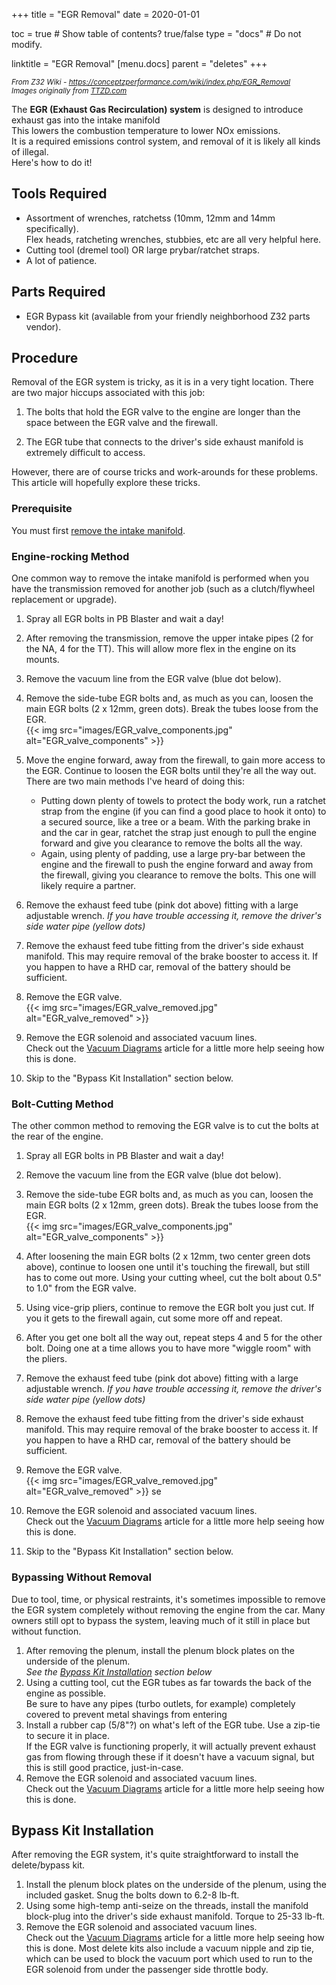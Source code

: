 +++
title = "EGR Removal"
date = 2020-01-01

toc = true  # Show table of contents? true/false
type = "docs"  # Do not modify.

linktitle = "EGR Removal"
[menu.docs]
  parent = "deletes"
+++

<small>

*From Z32 Wiki - https://conceptzperformance.com/wiki/index.php/EGR_Removal*  
_Images originally from [TTZD.com](http://ttzd.com/)_  

</small>

The **EGR (Exhaust Gas Recirculation) system** is designed to introduce exhaust gas into the intake manifold  
This lowers the combustion temperature to lower NOx emissions.  
It is a required emissions control system, and removal of it is likely all kinds of illegal.  
Here's how to do it!    

## Tools Required

*   Assortment of wrenches, ratchetss (10mm, 12mm and 14mm specifically).  
    Flex heads, ratcheting wrenches, stubbies, etc are all very helpful here.
*   Cutting tool (dremel tool) OR large prybar/ratchet straps.
*   A lot of patience.

## Parts Required

*   EGR Bypass kit (available from your friendly neighborhood Z32 parts vendor).

## Procedure

Removal of the EGR system is tricky, as it is in a very tight location. 
There are two major hiccups associated with this job:  

1.  The bolts that hold the EGR valve to the engine are longer than the space between the EGR valve and the firewall.

2.  The EGR tube that connects to the driver's side exhaust manifold is extremely difficult to access.

However, there are of course tricks and work-arounds for these problems. This article will hopefully explore these tricks.  

### Prerequisite

You must first [remove the intake manifold](../../technical/intake_manifold_removal "Intake Manifold Removal").  

### Engine-rocking Method

One common way to remove the intake manifold is performed when you have the transmission removed for another job (such as a clutch/flywheel replacement or upgrade).  

1.  Spray all EGR bolts in PB Blaster and wait a day!
2.  After removing the transmission, remove the upper intake pipes (2 for the NA, 4 for the TT). This will allow more flex in the engine on its mounts.

3.  Remove the vacuum line from the EGR valve (blue dot below).

4.  Remove the side-tube EGR bolts and, as much as you can, loosen the main EGR bolts (2 x 12mm, green dots). Break the tubes loose from the EGR.  
     {{< img src="images/EGR_valve_components.jpg" alt="EGR_valve_components" >}}  

5.  Move the engine forward, away from the firewall, to gain more access to the EGR. Continue to loosen the EGR bolts until they're all the way out. There are two main methods I've heard of doing this:
    *   Putting down plenty of towels to protect the body work, run a ratchet strap from the engine (if you can find a good place to hook it onto) to a secured source, like a tree or a beam. With the parking brake in and the car in gear, ratchet the strap just enough to pull the engine forward and give you clearance to remove the bolts all the way.
    *   Again, using plenty of padding, use a large pry-bar between the engine and the firewall to push the engine forward and away from the firewall, giving you clearance to remove the bolts. This one will likely require a partner.  

6.  Remove the exhaust feed tube (pink dot above) fitting with a large adjustable wrench.
    *If you have trouble accessing it, remove the driver's side water pipe (yellow dots)*

7.  Remove the exhaust feed tube fitting from the driver's side exhaust manifold. This may require removal of the brake booster to access it. If you happen to have a RHD car, removal of the battery should be sufficient.

8.  Remove the EGR valve.  
    {{< img src="images/EGR_valve_removed.jpg" alt="EGR_valve_removed" >}}  

9.  Remove the EGR solenoid and associated vacuum lines.  
    Check out the [Vacuum Diagrams](../../technical/vacuum_diagrams "Vacuum Diagrams") article for a little more help seeing how this is done.
10.  Skip to the "Bypass Kit Installation" section below.

### Bolt-Cutting Method

The other common method to removing the EGR valve is to cut the bolts at the rear of the engine.  

1.  Spray all EGR bolts in PB Blaster and wait a day!

2.  Remove the vacuum line from the EGR valve (blue dot below).

3.  Remove the side-tube EGR bolts and, as much as you can, loosen the main EGR bolts (2 x 12mm, green dots). Break the tubes loose from the EGR.  
    {{< img src="images/EGR_valve_components.jpg" alt="EGR_valve_components" >}}  

4.  After loosening the main EGR bolts (2 x 12mm, two center green dots above), continue to loosen one until it's touching the firewall, but still has to come out more. Using your cutting wheel, cut the bolt about 0.5" to 1.0" from the EGR valve.

5.  Using vice-grip pliers, continue to remove the EGR bolt you just cut. If you it gets to the firewall again, cut some more off and repeat.

6.  After you get one bolt all the way out, repeat steps 4 and 5 for the other bolt. Doing one at a time allows you to have more "wiggle room" with the pliers.

7.  Remove the exhaust feed tube (pink dot above) fitting with a large adjustable wrench.
    *If you have trouble accessing it, remove the driver's side water pipe (yellow dots)*

8.  Remove the exhaust feed tube fitting from the driver's side exhaust manifold. This may require removal of the brake booster to access it. If you happen to have a RHD car, removal of the battery should be sufficient.

9.  Remove the EGR valve.  
    {{< img src="images/EGR_valve_removed.jpg" alt="EGR_valve_removed" >}}  se

10.  Remove the EGR solenoid and associated vacuum lines.  
    Check out the [Vacuum Diagrams](../../technical/vacuum_diagrams "Vacuum Diagrams") article for a little more help seeing how this is done.

11.  Skip to the "Bypass Kit Installation" section below.

### Bypassing Without Removal

Due to tool, time, or physical restraints, it's sometimes impossible to remove the EGR system completely without removing the engine from the car. Many owners still opt to bypass the system, leaving much of it still in place but without function.  

1.  After removing the plenum, install the plenum block plates on the underside of the plenum.  
    *See the [Bypass Kit Installation](#bypass-kit-installation) section below*
2.  Using a cutting tool, cut the EGR tubes as far towards the back of the engine as possible.  
    Be sure to have any pipes (turbo outlets, for example) completely covered to prevent metal shavings from entering
3.  Install a rubber cap (5/8"?) on what's left of the EGR tube. Use a zip-tie to secure it in place.  
    If the EGR valve is functioning properly, it will actually prevent exhaust gas from flowing through these if it doesn't have a vacuum signal, but this is still good practice, just-in-case.
4.  Remove the EGR solenoid and associated vacuum lines.  
    Check out the [Vacuum Diagrams](../../technical/vacuum_diagrams "Vacuum Diagrams") article for a little more help seeing how this is done.  
    

Bypass Kit Installation
-----------------------

After removing the EGR system, it's quite straightforward to install the delete/bypass kit.  

1.  Install the plenum block plates on the underside of the plenum, using the included gasket. Snug the bolts down to 6.2-8 lb-ft.
2.  Using some high-temp anti-seize on the threads, install the manifold block-plug into the driver's side exhaust manifold. Torque to 25-33 lb-ft.
3.  Remove the EGR solenoid and associated vacuum lines.  
Check out the [Vacuum Diagrams](../../technical/vacuum_diagrams "Vacuum Diagrams") article for a little more help seeing how this is done. Most delete kits also include a vacuum nipple and zip tie, which can be used to block the vacuum port which used to run to the EGR solenoid from under the passenger side throttle body.  